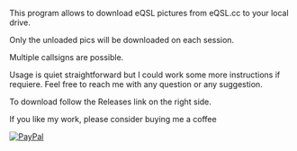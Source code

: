 
This program allows to download eQSL pictures from eQSL.cc to your local drive.

Only the unloaded pics will be downloaded on each session.

Multiple callsigns are possible.

Usage is quiet straightforward but I could work some more instructions if requiere. Feel free to reach me with any question or any suggestion.

To download follow the Releases link on the right side.

If you like my work, please consider buying me a coffee

[![PayPal](https://www.paypalobjects.com/en_GB/i/btn/btn_donate_LG.gif)](https://www.paypal.com/donate/?hosted_button_id=ZV6E8D2J5RVVS)

